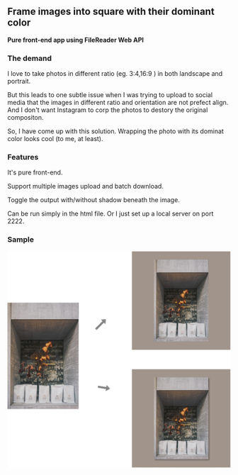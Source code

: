 ## Frame images into square with their dominant color

__Pure front-end app using FileReader Web API__

### The demand

I love to take photos in different ratio (eg. 3:4,16:9 ) in both landscape and portrait. 

But this leads to one subtle issue when I was trying to upload to social media that the images in different ratio and orientation are not prefect align. And I don't want Instagram to corp the photos to destory the original compositon. 

So, I have come up with this solution. Wrapping the photo with its dominat color looks cool (to me, at least).

### Features

It's pure front-end. 

Support multiple images upload and batch download.

Toggle the output with/without shadow beneath the image.

Can be run simply in the html file. Or I just set up a local server on port 2222.

### Sample





<img src="Untitled Diagram.jpg" alt="Sample" style="zoom:67%;" />